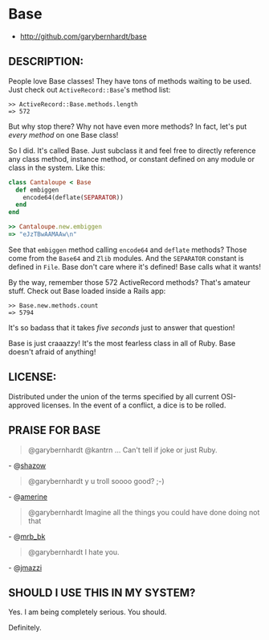 # Base

* http://github.com/garybernhardt/base

## DESCRIPTION:

People love Base classes! They have tons of methods waiting to be used. Just check out `ActiveRecord::Base`'s method list:

```irb
>> ActiveRecord::Base.methods.length
=> 572
```

But why stop there? Why not have even more methods? In fact, let's put *every method* on one Base class!

So I did. It's called Base. Just subclass it and feel free to directly reference any class method, instance method, or constant defined on any module or class in the system. Like this:

```ruby
class Cantaloupe < Base
  def embiggen
    encode64(deflate(SEPARATOR))
  end
end

>> Cantaloupe.new.embiggen
=> "eJzTBwAAMAAw\n"
```

See that `embiggen` method calling `encode64` and `deflate` methods? Those come from the `Base64` and `Zlib` modules. And the `SEPARATOR` constant is defined in `File`. Base don't care where it's defined! Base calls what it wants!

By the way, remember those 572 ActiveRecord methods? That's amateur stuff. Check out Base loaded inside a Rails app:

```irb
>> Base.new.methods.count
=> 5794
```

It's so badass that it takes *five seconds* just to answer that question!

Base is just craaazzy! It's the most fearless class in all of Ruby. Base doesn't afraid of anything!

## LICENSE:

Distributed under the union of the terms specified by all current OSI-approved licenses. In the event of a conflict, a dice is to be rolled.

## PRAISE FOR BASE

> @garybernhardt @kantrn ... Can't tell if joke or just Ruby.

\- @[shazow](https://twitter.com/#!/shazow/status/109464406739521536)

> @garybernhardt y u troll soooo good? ;-)

\- @[amerine](https://twitter.com/#!/amerine/status/109453913572392960)

> @garybernhardt Imagine all the things you could have done doing not that

\- @[mrb_bk](https://twitter.com/#!/mrb_bk/status/109452972966154240)

> @garybernhardt I hate you.

\- @[jmazzi](https://twitter.com/#!/jmazzi/status/109451655040352256)

## SHOULD I USE THIS IN MY SYSTEM?

Yes. I am being completely serious. You should.

Definitely.

